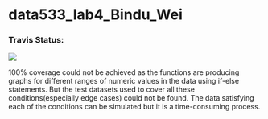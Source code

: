 # data533_lab4_Bindu_Wei

### Travis Status:
[![](https://travis-ci.org/ubco-mds-2018-labs/data533_lab4_Bindu_Wei.svg?branch=master)](https://travis-ci.org/ubco-mds-2018-labs/data533_lab4_Bindu_Wei)


100% coverage could not be achieved as the functions are producing graphs for different ranges of numeric values in the data using if-else statements. But the test datasets used to cover all these conditions(especially edge cases) could not be found. The data satisfying each of the conditions can be simulated but it is a time-consuming process.
